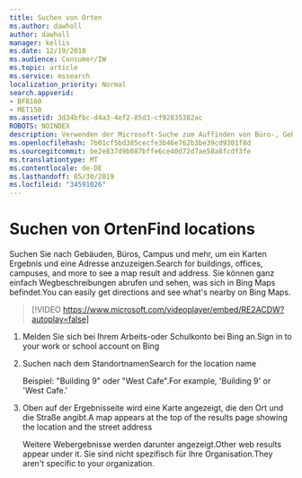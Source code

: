 ```yaml
---
title: Suchen von Orten
ms.author: dawholl
author: dawholl
manager: kellis
ms.date: 12/19/2018
ms.audience: Consumer/IW
ms.topic: article
ms.service: mssearch
localization_priority: Normal
search.appverid:
- BFB160
- MET150
ms.assetid: 3d34bfbc-d4a3-4ef2-85d3-cf92835382ac
ROBOTS: NOINDEX
description: Verwenden der Microsoft-Suche zum Auffinden von Büro-, Gebäude-und anderen Arbeitsbereichs Standorten, Abrufen von Wegbeschreibungen und mehr
ms.openlocfilehash: 7b01cf5bd385cecfe3b46e762b3be39cd9301f8d
ms.sourcegitcommit: be2e837d9b087bffe6ce40d72d7ae58a8fcdf3fe
ms.translationtype: MT
ms.contentlocale: de-DE
ms.lasthandoff: 05/30/2019
ms.locfileid: "34591026"
---
```

# <a name="find-locations"></a><span data-ttu-id="c301b-103">Suchen von Orten</span><span class="sxs-lookup"><span data-stu-id="c301b-103">Find locations</span></span>

<span data-ttu-id="c301b-104">Suchen Sie nach Gebäuden, Büros, Campus und mehr, um ein Karten Ergebnis und eine Adresse anzuzeigen.</span><span class="sxs-lookup"><span data-stu-id="c301b-104">Search for buildings, offices, campuses, and more to see a map result and address.</span></span> <span data-ttu-id="c301b-105">Sie können ganz einfach Wegbeschreibungen abrufen und sehen, was sich in Bing Maps befindet.</span><span class="sxs-lookup"><span data-stu-id="c301b-105">You can easily get directions and see what's nearby on Bing Maps.</span></span>

> [!VIDEO https://www.microsoft.com/videoplayer/embed/RE2ACDW?autoplay=false]
  
1. <span data-ttu-id="c301b-106">Melden Sie sich bei Ihrem Arbeits-oder Schulkonto bei Bing an.</span><span class="sxs-lookup"><span data-stu-id="c301b-106">Sign in to your work or school account on Bing</span></span>
    
2. <span data-ttu-id="c301b-107">Suchen nach dem Standortnamen</span><span class="sxs-lookup"><span data-stu-id="c301b-107">Search for the location name</span></span>
    
    <span data-ttu-id="c301b-108">Beispiel: "Building 9" oder "West Cafe".</span><span class="sxs-lookup"><span data-stu-id="c301b-108">For example, 'Building 9' or 'West Cafe.'</span></span>
    
3. <span data-ttu-id="c301b-109">Oben auf der Ergebnisseite wird eine Karte angezeigt, die den Ort und die Straße angibt.</span><span class="sxs-lookup"><span data-stu-id="c301b-109">A map appears at the top of the results page showing the location and the street address</span></span>
    
    <span data-ttu-id="c301b-110">Weitere Webergebnisse werden darunter angezeigt.</span><span class="sxs-lookup"><span data-stu-id="c301b-110">Other web results appear under it.</span></span> <span data-ttu-id="c301b-111">Sie sind nicht spezifisch für Ihre Organisation.</span><span class="sxs-lookup"><span data-stu-id="c301b-111">They aren't specific to your organization.</span></span>

  

